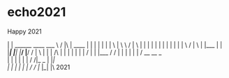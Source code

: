 # echo2021

Happy 2021 




|       |  ______  ____   ___    \      /    |\    |  ____ |      |
|       | |      | |   \  |  \    \    /     | \   |  |    |      |
|       | |      | |    | |   |    \  /      |  \  |  |___ |      |
|_______| |______| |___/  |__/      \/       |   \ |  |    |  /\  |
|       | |      | |      |         /        |    \|  |___  \/  \/ 
|       | |      | |      |        /               __  __   _                 
|       | |      | |      |       /              \/|_  _ | |_|                 
|       | |      | |      |      /               / |_  |_| |\  2021   
